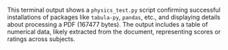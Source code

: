 This terminal output shows a `physics_test.py` script confirming successful installations of packages like `tabula-py`, `pandas`, etc., and displaying details about processing a PDF (167477 bytes). The output includes a table of numerical data, likely extracted from the document, representing scores or ratings across subjects.
